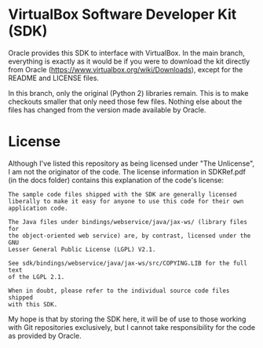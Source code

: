 # VirtualBox Software Developer Kit (SDK)

Oracle provides this SDK to interface with VirtualBox. In the main branch, 
everything is exactly as it would be if you were to download the kit directly 
from Oracle (https://www.virtualbox.org/wiki/Downloads), except for the README 
and LICENSE files.

In this branch, only the original (Python 2) libraries remain. This is to make
checkouts smaller that only need those few files. Nothing else about the files
has changed from the version made available by Oracle.

# License

Although I've listed this repository as being licensed under "The Unlicense", 
I am not the originator of the code. The license information in SDKRef.pdf 
(in the docs folder) contains this explanation of the code's license:

    The sample code files shipped with the SDK are generally licensed 
    liberally to make it easy for anyone to use this code for their own 
    application code.

    The Java files under bindings/webservice/java/jax-ws/ (library files for 
    the object-oriented web service) are, by contrast, licensed under the GNU 
    Lesser General Public License (LGPL) V2.1.
    
    See sdk/bindings/webservice/java/jax-ws/src/COPYING.LIB for the full text 
    of the LGPL 2.1.

    When in doubt, please refer to the individual source code files shipped 
    with this SDK.

My hope is that by storing the SDK here, it will be of use to those working 
with Git repositories exclusively, but I cannot take responsibility for the 
code as provided by Oracle.
